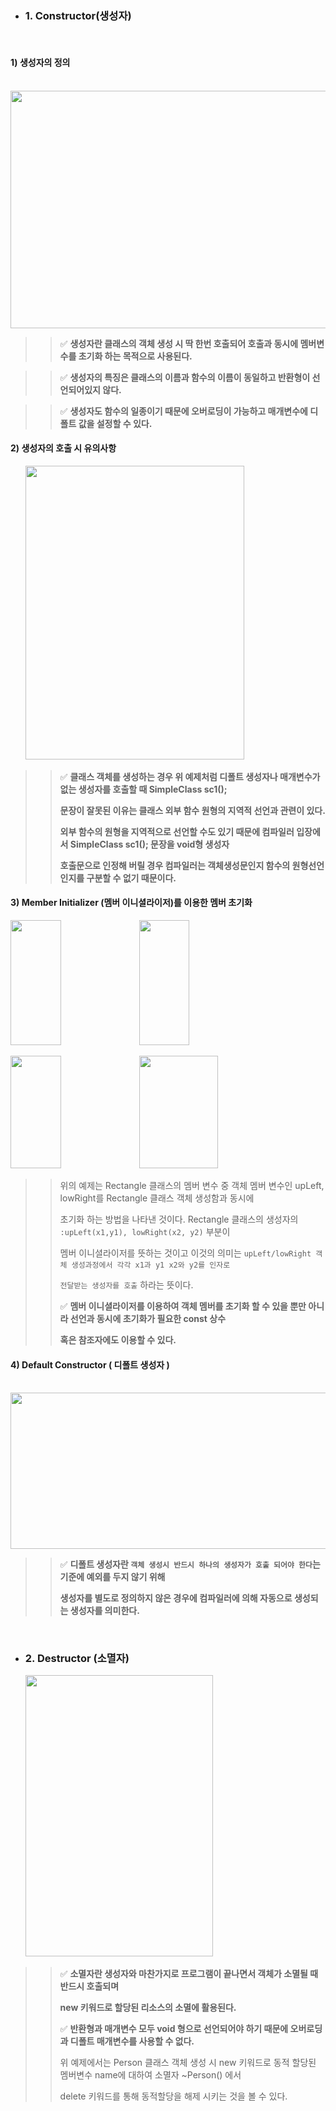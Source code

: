- ### 1. Constructor(생성자)
 <br>
 
  #### 1) 생성자의 정의

<div align="left">
  &nbsp;&nbsp;&nbsp;&nbsp;&nbsp;&nbsp;<img src="https://github.com/user-attachments/assets/f7fc7973-447c-48ac-9d7a-96ebec234126" height="380" width="650">
</div>

>> ✅ **생성자란 클래스의 객체 생성 시 딱 한번 호출되어 호출과 동시에 멤버변수를 초기화 하는 목적으로 사용된다.**

>> ✅ **생성자의 특징은 클래스의 이름과 함수의 이름이 동일하고 반환형이 선언되어있지 않다.**

>> ✅ **생성자도 함수의 일종이기 때문에 오버로딩이 가능하고 매개변수에 디폴트 값을 설정할 수 있다.**


   #### 2) 생성자의 호출 시 유의사항 

<div align="left">
  &nbsp;&nbsp;&nbsp;&nbsp;&nbsp;&nbsp;<img src="https://github.com/user-attachments/assets/f975da14-7841-4e1f-a5a4-595849b1e0c9" height="470" width="350">
</div>

>> ✅ **클래스 객체를 생성하는 경우 위 예제처럼 디폴트 생성자나 매개변수가 없는 생성자를 호출할 때 SimpleClass sc1();**
>>
>>    **문장이 잘못된 이유는 클래스 외부 함수 원형의 지역적 선언과 관련이 있다.**
>>
>>    **외부 함수의 원형을 지역적으로 선언할 수도 있기 때문에 컴파일러 입장에서 SimpleClass sc1(); 문장을 void형 생성자**
>>
>>    **호출문으로 인정해 버릴 경우 컴파일러는 객체생성문인지 함수의 원형선언인지를 구분할 수 없기 때문이다.** 
                    

   #### 3) Member Initializer (멤버 이니셜라이저)를 이용한 멤버 초기화

<p align="left">  
  <img src="https://github.com/user-attachments/assets/475feb00-0f0d-4454-9fb2-0e71e22c146c" width="40%" height="200">  
  <img src="https://github.com/user-attachments/assets/b4670436-4f8a-42b1-90f2-f041f0a25676" width="40%" height="200">
</p>


<p align="left">  
  <img src="https://github.com/user-attachments/assets/b9e2bb78-0965-4b5a-bc87-963a2b993990" width="40%"height="180">  
  <img src="https://github.com/user-attachments/assets/5e9265b6-b6f0-4e95-a310-0ed35dd761ac" width="50%" height="180">
</p>


>> 위의 예제는 Rectangle 클래스의 멤버 변수 중 객체 멤버 변수인 upLeft, lowRight를 Rectangle 클래스 객체 생성함과 동시에
>>
>> 초기화 하는 방법을 나타낸 것이다. Rectangle 클래스의 생성자의 `:upLeft(x1,y1), lowRight(x2, y2)` 부분이 
>>
>> 멤버 이니셜라이저를 뜻하는 것이고 이것의 의미는 `upLeft/lowRight 객체 생성과정에서 각각 x1과 y1 x2와 y2를 인자로` 
>>
>> `전달받는 생성자를 호출` 하라는 뜻이다.
>>
>> ✅ **멤버 이니셜라이저를 이용하여 객체 멤버를 초기화 할 수 있을 뿐만 아니라 선언과 동시에 초기화가 필요한 const 상수**
>>
>> **혹은 참조자에도 이용할 수 있다.**


   #### 4) Default Constructor ( 디폴트 생성자 )

<div align="left">
  &nbsp;&nbsp;&nbsp;&nbsp;&nbsp;&nbsp;<img src="https://github.com/user-attachments/assets/eeb42e42-3384-4e61-b847-0d2d5c6e449d" height="250" width="600">
</div>

>> ✅ **디폴트 생성자란 `객체 생성시 반드시 하나의 생성자가 호출 되어야 한다`는 기준에 예외를 두지 않기 위해**
>>
>> **생성자를 별도로 정의하지 않은 경우에 컴파일러에 의해 자동으로 생성되는 생성자를 의미한다.**
<br>


- ### 2. Destructor (소멸자)
  
<div align="left">
  &nbsp;&nbsp;&nbsp;&nbsp;&nbsp;&nbsp;<img src="https://github.com/user-attachments/assets/cd4c04c1-ce1f-4eb8-a221-4cf37d46de58" height="450" width="300">
</div>

>> ✅ **소멸자란 생성자와 마찬가지로 프로그램이 끝나면서 객체가 소멸될 때 반드시 호출되며**
>>
>> **new 키워드로 할당된 리소스의 소멸에 활용된다.**
>>
>> ✅ **반환형과 매개변수 모두 void 형으로 선언되어야 하기 때문에 오버로딩과 디폴트 매개변수를 사용할 수 없다.**
>>
>> 위 예제에서는 Person 클래스 객체 생성 시 new 키워드로 동적 할당된 멤버변수 name에 대하여 소멸자 ~Person() 에서
>>
>> delete 키워드를 통해 동적할당을 해제 시키는 것을 볼 수 있다.
